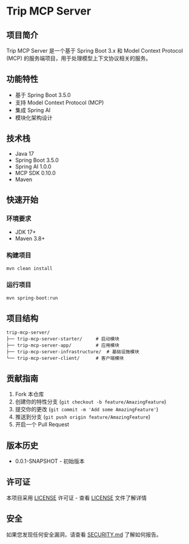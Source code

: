 # Trip MCP Server

## 项目简介

Trip MCP Server 是一个基于 Spring Boot 3.x 和 Model Context Protocol (MCP) 的服务端项目，用于处理模型上下文协议相关的服务。

## 功能特性

* 基于 Spring Boot 3.5.0
* 支持 Model Context Protocol (MCP)
* 集成 Spring AI
* 模块化架构设计

## 技术栈

* Java 17
* Spring Boot 3.5.0
* Spring AI 1.0.0
* MCP SDK 0.10.0
* Maven

## 快速开始

### 环境要求

* JDK 17+
* Maven 3.8+

### 构建项目

```bash
mvn clean install
```

### 运行项目

```bash
mvn spring-boot:run
```

## 项目结构

```
trip-mcp-server/
├── trip-mcp-server-starter/     # 启动模块
├── trip-mcp-server-app/         # 应用模块
├── trip-mcp-server-infrastructure/  # 基础设施模块
└── trip-mcp-server-client/      # 客户端模块
```

## 贡献指南

1. Fork 本仓库
2. 创建你的特性分支 (`git checkout -b feature/AmazingFeature`)
3. 提交你的更改 (`git commit -m 'Add some AmazingFeature'`)
4. 推送到分支 (`git push origin feature/AmazingFeature`)
5. 开启一个 Pull Request

## 版本历史

* 0.0.1-SNAPSHOT - 初始版本

## 许可证

本项目采用 [LICENSE](LICENSE) 许可证 - 查看 [LICENSE](LICENSE) 文件了解详情

## 安全

如果您发现任何安全漏洞，请查看 [SECURITY.md](SECURITY.md) 了解如何报告。
